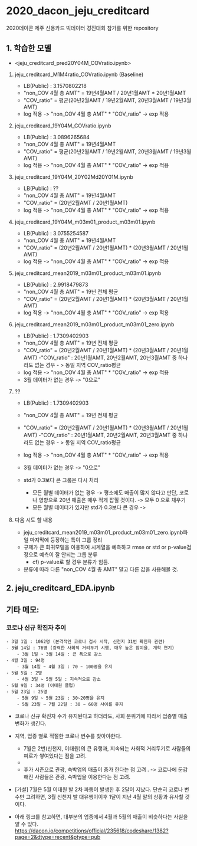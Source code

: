 # 2020_dacon_jeju_creditcard
2020데이콘 제주 신용카드 빅데이터  경진대회 참가를 위한 repository

## 1. 학습한 모델
* <jeju_creditcard_pred20Y04M_COVratio.ipynb>

1. jeju_creditcard_M1M4ratio_COVratio.ipynb (Baseline)
    - LB(Public) : 3.1570802218
    - "non_COV 4월 총 AMT" = 19년4월AMT / 20년1월AMT * 20년1월AMT
    - "COV_ratio" = 평균(20년2월AMT / 19년2월AMT, 20년3월AMT / 19년3월AMT)
    - log 적용 ->  "non_COV 4월 총 AMT" * "COV_ratio" -> exp 적용
    
2. jeju_creditcard_19Y04M_COVratio.ipynb
    - LB(Public) : 3.0896265684
    - "non_COV 4월 총 AMT" = 19년4월AMT
    - "COV_ratio" = 평균(20년2월AMT / 19년2월AMT, 20년3월AMT / 19년3월AMT)
    - log 적용 ->  "non_COV 4월 총 AMT" * "COV_ratio" -> exp 적용

3. jeju_creditcard_19Y04M_20Y02Md20Y01M.ipynb
    - LB(Public) : ??
    - "non_COV 4월 총 AMT" = 19년4월AMT
    - "COV_ratio" = (20년2월AMT / 20년1월AMT)
    - log 적용 ->  "non_COV 4월 총 AMT" * "COV_ratio" -> exp 적용

4. jeju_creditcard_19Y04M_m03m01_product_m03m01.ipynb
    - LB(Public) : 3.0755254587
    - "non_COV 4월 총 AMT" = 19년4월AMT
    - "COV_ratio" = (20년2월AMT / 20년1월AMT) * (20년3월AMT / 20년1월AMT)
    - log 적용 ->  "non_COV 4월 총 AMT" * "COV_ratio" -> exp 적용

5. jeju_creditcard_mean2019_m03m01_product_m03m01.ipynb
    - LB(Public) : 2.9918479873
    - "non_COV 4월 총 AMT" = 19년 전체 평균
    - "COV_ratio" = (20년2월AMT / 20년1월AMT) * (20년3월AMT / 20년1월AMT)
    - log 적용 ->  "non_COV 4월 총 AMT" * "COV_ratio" -> exp 적용

6. jeju_creditcard_mean2019_m03m01_product_m03m01_zero.ipynb
    - LB(Public) : 1.7309402903
    - "non_COV 4월 총 AMT" = 19년 전체 평균
    - "COV_ratio" = (20년2월AMT / 20년1월AMT) * (20년3월AMT / 20년1월AMT)
        -"COV_ratio" : 20년1월AMT, 20년2월AMT, 20년3월AMT 중 하나라도 없는 경우 - > 동일 지역 COV_ratio평균
    - log 적용 ->  "non_COV 4월 총 AMT" * "COV_ratio" -> exp 적용
    - 3월 데이터가 없는 경우 -> "0으로"


7. ??
    - LB(Public) : 1.7309402903
    - "non_COV 4월 총 AMT" = 19년 전체 평균
    - "COV_ratio" = (20년2월AMT / 20년1월AMT) * (20년3월AMT / 20년1월AMT)
        -"COV_ratio" : 20년1월AMT, 20년2월AMT, 20년3월AMT 중 하나라도 없는 경우 - > 동일 지역 COV_ratio평균
    - log 적용 ->  "non_COV 4월 총 AMT" * "COV_ratio" -> exp 적용
    - 3월 데이터가 없는 경우 -> "0으로"
    
    - std가 0.3보다 큰 그룹은 다시 처리
        - 모든 월별 데이터가 없는 경우 -> 평소에도 매출이 많지 않다고 판단, 코로나 영향으로 20년 매출은 매우 적게 잡힐 것이다. -> 모두 0 으로 채우기
        - 모든 월별 데이터가 있지만 std가 0.3보다 큰 경우 -> 


7. 다음 시도 할 내용
    - jeju_creditcard_mean2019_m03m01_product_m03m01_zero.ipynb파일 마지막에 등장하는 특이 그룹 정리
    - 규제가 큰 회귀모델을 이용하여 시계열을 예측하고 rmse or std or p-value검정으로 예측이 잘 안되는 그룹 분류
        - cf) p-value로 할 경우 분류가 힘듬.
    - 분류에 따라 다른 "non_COV 4월 총 AMT" 말고 다른 값을 사용해볼 것.

## 2. jeju_creditcard_EDA.ipynb


## 기타 메모:
### 코로나 신규 확진자 추이
    - 3월 1일 : 1062명 (본격적인 코로나 검사 시작, 신천지 31번 확진자 관련)
    - 3월 14일 : 76명 (강력한 사회적 거리두기 시행, 매우 높은 참여율, 개학 연기)
        - 3월 1일 ~ 3월 14일 : 큰 폭으로 감소
    - 4월 3일 : 94명
        - 3월 14일 ~ 4월 3일 : 70 ~ 100명을 유지
    - 5월 5일 : 2명
        - 4월 3일 ~ 5월 5일 : 지속적으로 감소
    - 5월 9일 : 34명 (이태원 클럽)
    - 5월 23일 : 25명 
        - 5월 9일 ~ 5월 23일 : 30~20명을 유지
        - 5월 23일 ~ 7월 22일 : 30 ~ 60명 사이를 유지


* 코로나 신규 확진자 수가 유지된다고 하더라도, 사회 분위기에 따라서 업종별 매출 변화가 생긴다.
* 지역, 업종 별로 적절한 코로나 변수를 찾아야한다.
    - 7월은 2번(신천지, 이태원)의 큰 유행과, 지속되는 사회적 거리두기로 사람들의 피로가 쌓여있다는 점을 고려.
    - 
    - 휴가 시즌으로 관광, 숙박업의 매출이 증가 한다는 점 고려 .
        -> 코로나에 둔감해진 사람들은 관광, 숙박업을 이용한다는 점 고려.
* [가설] 7월은 5월 이태원 발 2차 파동이 발생한 후 2달이 지났다. 단순히 코로나 변수만 고려하면, 3월 신천지 발 대유행이이후 1달이 지난 4월 말의 상황과 유사할 것이다.


* 아래 링크를 참고하면, 대부분의 업종에서 4월과 5월의 매출이 비슷하다는 사실을 알 수 있다.
https://dacon.io/competitions/official/235618/codeshare/1382?page=2&dtype=recent&ptype=pub


